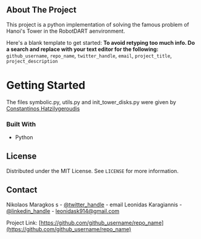 


<!-- ABOUT THE PROJECT -->
## About The Project

This project is a python implementation of solving the famous problem of Hanoi's Tower in the RobotDART aenvironment.

Here's a blank template to get started:
**To avoid retyping too much info. Do a search and replace with your text editor for the following:**
`github_username`, `repo_name`, `twitter_handle`, `email`, `project_title`, `project_description`



# Getting Started

The files symbolic.py, utils.py and init_tower_disks.py were given by [Constantinos Hatzilygeroudis](https://github.com/costashatz)
### Built With

* Python



<!-- LICENSE -->
## License

Distributed under the MIT License. See `LICENSE` for more information.



<!-- CONTACT -->
## Contact

Nikolaos Maragkos s - [@twitter_handle]() - email
Leonidas Karagiannis - [@linkedin_handle](https://www.linkedin.com/in/leonidas-karagiannis-4304a8171/) - leonidask914@gmail.com

Project Link: [https://github.com/github_username/repo_name](https://github.com/github_username/repo_name)


